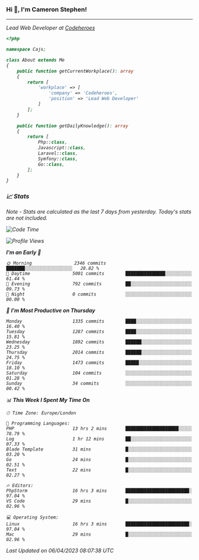 ### Hi 👋, I'm Cameron Stephen!
<hr>
<p><em>Lead Web Developer at <a href="https://codeheroes.co.uk">Codeheroes</a></p>


```php
<?php

namespace Cajs;

class About extends Me
{
    public function getCurrentWorkplace(): array
    {
        return [
            'workplace' => [
                'company' => 'Codeheroes',
                'position' => 'Lead Web Developer'
            ]
        ];
    }

    public function getDailyKnowledge(): array
    {
        return [
            Php::class,
            Javascript::class,
            Laravel::class,
            Symfony::class,
            Go::class,
        ];
    }
}
```

### 📈 Stats
<p><em>Note - Stats are calculated as the last 7 days from yesterday. Today's stats are not included.</em></p>


<!--START_SECTION:waka-->
![Code Time](http://img.shields.io/badge/Code%20Time-3%2C277%20hrs%2027%20mins-blue)

![Profile Views](http://img.shields.io/badge/Profile%20Views-3-blue)

**I'm an Early 🐤** 

```text
🌞 Morning                2346 commits        ███████░░░░░░░░░░░░░░░░░░   28.82 % 
🌆 Daytime                5001 commits        ███████████████░░░░░░░░░░   61.44 % 
🌃 Evening                792 commits         ██░░░░░░░░░░░░░░░░░░░░░░░   09.73 % 
🌙 Night                  0 commits           ░░░░░░░░░░░░░░░░░░░░░░░░░   00.00 % 
```
📅 **I'm Most Productive on Thursday** 

```text
Monday                   1335 commits        ████░░░░░░░░░░░░░░░░░░░░░   16.40 % 
Tuesday                  1287 commits        ████░░░░░░░░░░░░░░░░░░░░░   15.81 % 
Wednesday                1892 commits        ██████░░░░░░░░░░░░░░░░░░░   23.25 % 
Thursday                 2014 commits        ██████░░░░░░░░░░░░░░░░░░░   24.75 % 
Friday                   1473 commits        █████░░░░░░░░░░░░░░░░░░░░   18.10 % 
Saturday                 104 commits         ░░░░░░░░░░░░░░░░░░░░░░░░░   01.28 % 
Sunday                   34 commits          ░░░░░░░░░░░░░░░░░░░░░░░░░   00.42 % 
```


📊 **This Week I Spent My Time On** 

```text
🕑︎ Time Zone: Europe/London

💬 Programming Languages: 
PHP                      13 hrs 2 mins       ████████████████████░░░░░   78.79 % 
Log                      1 hr 12 mins        ██░░░░░░░░░░░░░░░░░░░░░░░   07.33 % 
Blade Template           31 mins             █░░░░░░░░░░░░░░░░░░░░░░░░   03.20 % 
Go                       24 mins             █░░░░░░░░░░░░░░░░░░░░░░░░   02.51 % 
Text                     22 mins             █░░░░░░░░░░░░░░░░░░░░░░░░   02.27 % 

🔥 Editors: 
PhpStorm                 16 hrs 3 mins       ████████████████████████░   97.04 % 
VS Code                  29 mins             █░░░░░░░░░░░░░░░░░░░░░░░░   02.96 % 

💻 Operating System: 
Linux                    16 hrs 3 mins       ████████████████████████░   97.04 % 
Mac                      29 mins             █░░░░░░░░░░░░░░░░░░░░░░░░   02.96 % 
```


 Last Updated on 06/04/2023 08:07:38 UTC
<!--END_SECTION:waka-->
